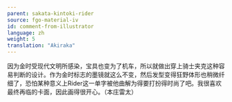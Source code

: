 ```yaml
---
parent: sakata-kintoki-rider
source: fgo-material-iv
id: comment-from-illustrator
language: zh
weight: 5
translation: "Akiraka"
---
```


因为金时受现代文明所感染，宝具也变为了机车，所以就做出穿上骑士夹克这种容易判断的设计。作为金时标志的墨镜就这么不变，然后发型变得狂野体形也稍微纤细了，恐怕某种意义上Rider这一单字被他曲解为得要打扮得时尚了吧。我很喜欢最终再临的卡面，因此画得很开心。（本庄雷太）
